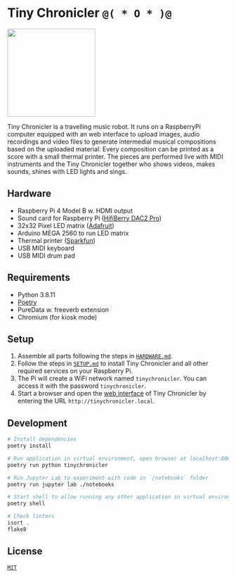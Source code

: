 # Tiny Chronicler `@( * O * )@`

<img src="https://raw.githubusercontent.com/adzialocha/tinychronicler/main/tc.jpg" width="200" />

Tiny Chronicler is a travelling music robot. It runs on a RaspberryPi computer equipped with an web interface to upload images, audio recordings and video files to generate intermedial musical compositions based on the uploaded material. Every composition can be printed as a score with a small thermal printer. The pieces are performed live with MIDI instruments and the Tiny Chronicler together who shows videos, makes sounds, shines with LED lights and sings.

## Hardware

- Raspberry Pi 4 Model B w. HDMI output
- Sound card for Raspberry Pi ([HifiBerry DAC2 Pro](https://www.hifiberry.com/shop/boards/hifiberry-dac2-pro/))
- 32x32 Pixel LED matrix ([Adafruit](https://learn.adafruit.com/adafruit-rgb-matrix-bonnet-for-raspberry-pi/))
- Arduino MEGA 2560 to run LED matrix
- Thermal printer ([Sparkfun](https://www.sparkfun.com/products/14970))
- USB MIDI keyboard
- USB MIDI drum pad

## Requirements

- Python 3.8.11
- [Poetry](https://python-poetry.org)
- PureData w. freeverb extension
- Chromium (for kiosk mode)

## Setup

1. Assemble all parts following the steps in [`HARDWARE.md`](HARDWARE.md).
2. Follow the steps in [`SETUP.md`](SETUP.md) to install Tiny Chronicler and all other required services on your Raspberry Pi.
3. The Pi will create a WiFi network named `tinychronicler`. You can access it with the password `tinychronicler`.
4. Start a browser and open the [web interface](tinychronicler/web) of Tiny Chronicler by entering the URL `http://tinychronicler.local`.

## Development

```bash
# Install dependencies
poetry install

# Run application in virtual environment, open browser at localhost:8000
poetry run python tinychronicler

# Run Jupyter Lab to experiment with code in `/notebooks` folder
poetry run jupyter lab ./notebooks

# Start shell to allow running any other application in virtual environment
poetry shell

# Check linters
isort .
flake8
```

## License

[`MIT`](LICENSE)
